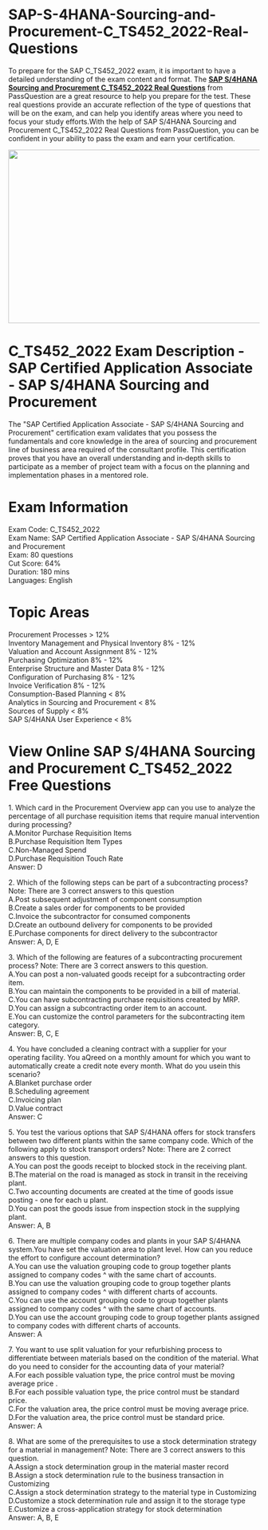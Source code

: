 # SAP-S-4HANA-Sourcing-and-Procurement-C_TS452_2022-Real-Questions
<p>To prepare for the SAP C_TS452_2022 exam, it is important to have a detailed understanding of the exam content and format. The <strong><a href="https://www.passquestion.com/c_ts452_2022.html">SAP S/4HANA Sourcing and Procurement C_TS452_2022 Real Questions</a></strong> from PassQuestion are a great resource to help you prepare for the test. These real questions provide an accurate reflection of the type of questions that will be on the exam, and can help you identify areas where you need to focus your study efforts.With the help of SAP S/4HANA Sourcing and Procurement C_TS452_2022 Real Questions from PassQuestion, you can be confident in your ability to pass the exam and earn your certification.</p>

<p><img alt="" src="https://www.passquestion.com/uploads/pqcom/images/20230819/8d83cac46f663a82e11c5c4999a4f39f.png" style="height:348px; width:618px" /></p>

<h1>C_TS452_2022 Exam Description - SAP Certified Application Associate - SAP S/4HANA Sourcing and Procurement</h1>

<p>The &quot;SAP Certified Application Associate - SAP S/4HANA Sourcing and Procurement&quot; certification exam validates that you possess the fundamentals and core knowledge in the area of sourcing and procurement line of business area required of the consultant profile. This certification proves that you have an overall understanding and in‐depth skills to participate as a member of project team with a focus on the planning and implementation phases in a mentored role.&nbsp;</p>

<h1>Exam Information</h1>

<p>Exam Code: C_TS452_2022<br />
Exam Name: SAP Certified Application Associate - SAP S/4HANA Sourcing and Procurement<br />
Exam: 80 questions<br />
Cut Score: 64%<br />
Duration: 180 mins<br />
Languages: English</p>

<h1>Topic Areas</h1>

<p>Procurement Processes &gt; 12%<br />
Inventory Management and Physical Inventory 8% - 12%<br />
Valuation and Account Assignment 8% - 12%<br />
Purchasing Optimization 8% - 12%<br />
Enterprise Structure and Master Data 8% - 12%<br />
Configuration of Purchasing 8% - 12%<br />
Invoice Verification 8% - 12%<br />
Consumption-Based Planning &lt; 8%<br />
Analytics in Sourcing and Procurement &lt; 8%<br />
Sources of Supply &lt; 8%<br />
SAP S/4HANA User Experience &lt; 8%</p>

<h1>View Online SAP S/4HANA Sourcing and Procurement C_TS452_2022 Free Questions</h1>

<p>1. Which card in the Procurement Overview app can you use to analyze the percentage of all purchase requisition items that require manual intervention during processing?<br />
A.Monitor Purchase Requisition Items<br />
B.Purchase Requisition Item Types<br />
C.Non-Managed Spend<br />
D.Purchase Requisition Touch Rate<br />
Answer: D</p>

<p>2. Which of the following steps can be part of a subcontracting process? Note: There are 3 correct answers to this question<br />
A.Post subsequent adjustment of component consumption<br />
B.Create a sales order for components to be provided<br />
C.Invoice the subcontractor for consumed components<br />
D.Create an outbound delivery for components to be provided<br />
E.Purchase components for direct delivery to the subcontractor<br />
Answer: A, D, E</p>

<p>3. Which of the following are features of a subcontracting procurement process? Note: There are 3 correct answers to this question.<br />
A.You can post a non-valuated goods receipt for a subcontracting order item.<br />
B.You can maintain the components to be provided in a bill of material.<br />
C.You can have subcontracting purchase requisitions created by MRP.<br />
D.You can assign a subcontracting order item to an account.<br />
E.You can customize the control parameters for the subcontracting item category.<br />
Answer: B, C, E</p>

<p>4. You have concluded a cleaning contract with a supplier for your operating facility. You aQreed on a monthly amount for which you want to automatically create a credit note every month. What do you usein this scenario?<br />
A.Blanket purchase order<br />
B.Scheduling agreement<br />
C.Invoicing plan<br />
D.Value contract<br />
Answer: C</p>

<p>5. You test the various options that SAP S/4HANA offers for stock transfers between two different plants within the same company code. Which of the following apply to stock transport orders? Note: There are 2 correct answers to this question.<br />
A.You can post the goods receipt to blocked stock in the receiving plant.<br />
B.The material on the road is managed as stock in transit in the receiving plant.<br />
C.Two accounting documents are created at the time of goods issue posting - one for each u plant.<br />
D.You can post the goods issue from inspection stock in the supplying plant.<br />
Answer: A, B</p>

<p>6. There are multiple company codes and plants in your SAP S/4HANA system.You have set the valuation area to plant level. How can you reduce the effort to configure account determination?<br />
A.You can use the valuation grouping code to group together plants assigned to company codes ^ with the same chart of accounts.<br />
B.You can use the valuation grouping code to group together plants assigned to company codes ^ with different charts of accounts.<br />
C.You can use the account grouping code to group together plants assigned to company codes ^ with the same chart of accounts.<br />
D.You can use the account grouping code to group together plants assigned to company codes with different charts of accounts.<br />
Answer: A</p>

<p>7. You want to use split valuation for your refurbishing process to differentiate between materials based on the condition of the material. What do you need to consider for the accounting data of your material?<br />
A.For each possible valuation type, the price control must be moving average price .<br />
B.For each possible valuation type, the price control must be standard price.<br />
C.For the valuation area, the price control must be moving average price.<br />
D.For the valuation area, the price control must be standard price.<br />
Answer: A</p>

<p>8. What are some of the prerequisites to use a stock determination strategy for a material in management? Note: There are 3 correct answers to this question.<br />
A.Assign a stock determination group in the material master record<br />
B.Assign a stock determination rule to the business transaction in Customizing<br />
C.Assign a stock determination strategy to the material type in Customizing<br />
D.Customize a stock determination rule and assign it to the storage type<br />
E.Customize a cross-application strategy for stock determination<br />
Answer: A, B, E</p>
